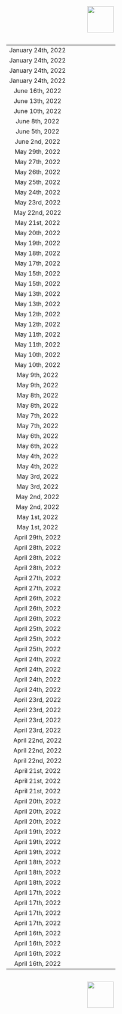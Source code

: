 <html><center><img src="https://upload.wikimedia.org/wikipedia/en/0/03/National_Basketball_Association_logo.svg" width="70"></center><br><center><table align="center">
<tr><td style="text-align:center">January 24th, 2022</td><td style="text-align:center"><img src="https://upload.wikimedia.org/wikipedia/en/6/67/Chicago_Bulls_logo.svg" width="17">  <img src="https://upload.wikimedia.org/wikipedia/commons/8/88/At_sign.svg" width="11"> <img src="https://upload.wikimedia.org/wikipedia/en/5/5d/Oklahoma_City_Thunder.svg" width="17"></td><td style="text-align:center"><img src="https://upload.wikimedia.org/wikipedia/commons/3/30/Star-full.png" width="13"><img src="https://upload.wikimedia.org/wikipedia/commons/3/30/Star-full.png" width="13"></td></tr>
<tr><td style="text-align:center">January 24th, 2022</td><td style="text-align:center"><img src="https://upload.wikimedia.org/wikipedia/en/2/25/New_York_Knicks_logo.svg" width="17">  <img src="https://upload.wikimedia.org/wikipedia/commons/8/88/At_sign.svg" width="11"> <img src="https://upload.wikimedia.org/wikipedia/en/4/4b/Cleveland_Cavaliers_logo.svg" width="17"></td><td style="text-align:center"><img src="https://upload.wikimedia.org/wikipedia/commons/3/30/Star-full.png" width="13"><img src="https://upload.wikimedia.org/wikipedia/commons/3/30/Star-full.png" width="13"><img src="https://upload.wikimedia.org/wikipedia/commons/3/30/Star-full.png" width="13"></td></tr>
<tr><td style="text-align:center">January 24th, 2022</td><td style="text-align:center"><img src="https://upload.wikimedia.org/wikipedia/en/1/1b/Indiana_Pacers.svg" width="17">  <img src="https://upload.wikimedia.org/wikipedia/commons/8/88/At_sign.svg" width="11"> <img src="https://upload.wikimedia.org/wikipedia/en/0/0d/New_Orleans_Pelicans_logo.svg" width="17"></td><td style="text-align:center"><img src="https://upload.wikimedia.org/wikipedia/commons/3/30/Star-full.png" width="13"><img src="https://upload.wikimedia.org/wikipedia/commons/3/30/Star-full.png" width="13"><img src="https://upload.wikimedia.org/wikipedia/commons/3/30/Star-full.png" width="13"></td></tr>
<tr><td style="text-align:center">January 24th, 2022</td><td style="text-align:center"><img src="https://upload.wikimedia.org/wikipedia/en/5/52/Utah_Jazz_logo_2022.svg" width="17">  <img src="https://upload.wikimedia.org/wikipedia/commons/8/88/At_sign.svg" width="11"> <img src="https://upload.wikimedia.org/wikipedia/en/d/dc/Phoenix_Suns_logo.svg" width="17"></td><td style="text-align:center"><img src="https://upload.wikimedia.org/wikipedia/commons/3/30/Star-full.png" width="13"><img src="https://upload.wikimedia.org/wikipedia/commons/3/30/Star-full.png" width="13"></td></tr>
<tr><td style="text-align:center">June 16th, 2022</td><td style="text-align:center"><img src="https://upload.wikimedia.org/wikipedia/en/0/01/Golden_State_Warriors_logo.svg" width="17">  <img src="https://upload.wikimedia.org/wikipedia/commons/8/88/At_sign.svg" width="11"> <img src="https://upload.wikimedia.org/wikipedia/en/8/8f/Boston_Celtics.svg" width="17"></td><td style="text-align:center"><img src="https://upload.wikimedia.org/wikipedia/commons/3/30/Star-full.png" width="13"></td></tr>
<tr><td style="text-align:center">June 13th, 2022</td><td style="text-align:center"><img src="https://upload.wikimedia.org/wikipedia/en/8/8f/Boston_Celtics.svg" width="17">  <img src="https://upload.wikimedia.org/wikipedia/commons/8/88/At_sign.svg" width="11"> <img src="https://upload.wikimedia.org/wikipedia/en/0/01/Golden_State_Warriors_logo.svg" width="17"></td><td style="text-align:center"><img src="https://upload.wikimedia.org/wikipedia/commons/3/30/Star-full.png" width="13"></td></tr>
<tr><td style="text-align:center">June 10th, 2022</td><td style="text-align:center"><img src="https://upload.wikimedia.org/wikipedia/en/0/01/Golden_State_Warriors_logo.svg" width="17">  <img src="https://upload.wikimedia.org/wikipedia/commons/8/88/At_sign.svg" width="11"> <img src="https://upload.wikimedia.org/wikipedia/en/8/8f/Boston_Celtics.svg" width="17"></td><td style="text-align:center"><img src="https://upload.wikimedia.org/wikipedia/commons/3/30/Star-full.png" width="13"><img src="https://upload.wikimedia.org/wikipedia/commons/3/30/Star-full.png" width="13"><img src="https://upload.wikimedia.org/wikipedia/commons/3/30/Star-full.png" width="13"></td></tr>
<tr><td style="text-align:center">June 8th, 2022</td><td style="text-align:center"><img src="https://upload.wikimedia.org/wikipedia/en/0/01/Golden_State_Warriors_logo.svg" width="17">  <img src="https://upload.wikimedia.org/wikipedia/commons/8/88/At_sign.svg" width="11"> <img src="https://upload.wikimedia.org/wikipedia/en/8/8f/Boston_Celtics.svg" width="17"></td><td style="text-align:center"><img src="https://upload.wikimedia.org/wikipedia/commons/3/30/Star-full.png" width="13"></td></tr>
<tr><td style="text-align:center">June 5th, 2022</td><td style="text-align:center"><img src="https://upload.wikimedia.org/wikipedia/en/8/8f/Boston_Celtics.svg" width="17">  <img src="https://upload.wikimedia.org/wikipedia/commons/8/88/At_sign.svg" width="11"> <img src="https://upload.wikimedia.org/wikipedia/en/0/01/Golden_State_Warriors_logo.svg" width="17"></td><td style="text-align:center"><img src="https://upload.wikimedia.org/wikipedia/commons/7/7a/Star-empty.png" width="13"></td></tr>
<tr><td style="text-align:center">June 2nd, 2022</td><td style="text-align:center"><img src="https://upload.wikimedia.org/wikipedia/en/8/8f/Boston_Celtics.svg" width="17">  <img src="https://upload.wikimedia.org/wikipedia/commons/8/88/At_sign.svg" width="11"> <img src="https://upload.wikimedia.org/wikipedia/en/0/01/Golden_State_Warriors_logo.svg" width="17"></td><td style="text-align:center"><img src="https://upload.wikimedia.org/wikipedia/commons/3/30/Star-full.png" width="13"></td></tr>
<tr><td style="text-align:center">May 29th, 2022</td><td style="text-align:center"><img src="https://upload.wikimedia.org/wikipedia/en/8/8f/Boston_Celtics.svg" width="17">  <img src="https://upload.wikimedia.org/wikipedia/commons/8/88/At_sign.svg" width="11"> <img src="https://upload.wikimedia.org/wikipedia/en/f/fb/Miami_Heat_logo.svg" width="17"></td><td style="text-align:center"><img src="https://upload.wikimedia.org/wikipedia/commons/3/30/Star-full.png" width="13"><img src="https://upload.wikimedia.org/wikipedia/commons/3/30/Star-full.png" width="13"></td></tr>
<tr><td style="text-align:center">May 27th, 2022</td><td style="text-align:center"><img src="https://upload.wikimedia.org/wikipedia/en/f/fb/Miami_Heat_logo.svg" width="17">  <img src="https://upload.wikimedia.org/wikipedia/commons/8/88/At_sign.svg" width="11"> <img src="https://upload.wikimedia.org/wikipedia/en/8/8f/Boston_Celtics.svg" width="17"></td><td style="text-align:center"><img src="https://upload.wikimedia.org/wikipedia/commons/3/30/Star-full.png" width="13"><img src="https://upload.wikimedia.org/wikipedia/commons/3/30/Star-full.png" width="13"></td></tr>
<tr><td style="text-align:center">May 26th, 2022</td><td style="text-align:center"><img src="https://upload.wikimedia.org/wikipedia/en/9/97/Dallas_Mavericks_logo.svg" width="17">  <img src="https://upload.wikimedia.org/wikipedia/commons/8/88/At_sign.svg" width="11"> <img src="https://upload.wikimedia.org/wikipedia/en/0/01/Golden_State_Warriors_logo.svg" width="17"></td><td style="text-align:center"><img src="https://upload.wikimedia.org/wikipedia/commons/3/30/Star-full.png" width="13"></td></tr>
<tr><td style="text-align:center">May 25th, 2022</td><td style="text-align:center"><img src="https://upload.wikimedia.org/wikipedia/en/8/8f/Boston_Celtics.svg" width="17">  <img src="https://upload.wikimedia.org/wikipedia/commons/8/88/At_sign.svg" width="11"> <img src="https://upload.wikimedia.org/wikipedia/en/f/fb/Miami_Heat_logo.svg" width="17"></td><td style="text-align:center"><img src="https://upload.wikimedia.org/wikipedia/commons/3/30/Star-full.png" width="13"></td></tr>
<tr><td style="text-align:center">May 24th, 2022</td><td style="text-align:center"><img src="https://upload.wikimedia.org/wikipedia/en/0/01/Golden_State_Warriors_logo.svg" width="17">  <img src="https://upload.wikimedia.org/wikipedia/commons/8/88/At_sign.svg" width="11"> <img src="https://upload.wikimedia.org/wikipedia/en/9/97/Dallas_Mavericks_logo.svg" width="17"></td><td style="text-align:center"><img src="https://upload.wikimedia.org/wikipedia/commons/3/30/Star-full.png" width="13"></td></tr>
<tr><td style="text-align:center">May 23rd, 2022</td><td style="text-align:center"><img src="https://upload.wikimedia.org/wikipedia/en/f/fb/Miami_Heat_logo.svg" width="17">  <img src="https://upload.wikimedia.org/wikipedia/commons/8/88/At_sign.svg" width="11"> <img src="https://upload.wikimedia.org/wikipedia/en/8/8f/Boston_Celtics.svg" width="17"></td><td style="text-align:center"><img src="https://upload.wikimedia.org/wikipedia/commons/7/7a/Star-empty.png" width="13"></td></tr>
<tr><td style="text-align:center">May 22nd, 2022</td><td style="text-align:center"><img src="https://upload.wikimedia.org/wikipedia/en/0/01/Golden_State_Warriors_logo.svg" width="17">  <img src="https://upload.wikimedia.org/wikipedia/commons/8/88/At_sign.svg" width="11"> <img src="https://upload.wikimedia.org/wikipedia/en/9/97/Dallas_Mavericks_logo.svg" width="17"></td><td style="text-align:center"><img src="https://upload.wikimedia.org/wikipedia/commons/3/30/Star-full.png" width="13"><img src="https://upload.wikimedia.org/wikipedia/commons/3/30/Star-full.png" width="13"></td></tr>
<tr><td style="text-align:center">May 21st, 2022</td><td style="text-align:center"><img src="https://upload.wikimedia.org/wikipedia/en/f/fb/Miami_Heat_logo.svg" width="17">  <img src="https://upload.wikimedia.org/wikipedia/commons/8/88/At_sign.svg" width="11"> <img src="https://upload.wikimedia.org/wikipedia/en/8/8f/Boston_Celtics.svg" width="17"></td><td style="text-align:center"><img src="https://upload.wikimedia.org/wikipedia/commons/3/30/Star-full.png" width="13"><img src="https://upload.wikimedia.org/wikipedia/commons/3/30/Star-full.png" width="13"></td></tr>
<tr><td style="text-align:center">May 20th, 2022</td><td style="text-align:center"><img src="https://upload.wikimedia.org/wikipedia/en/9/97/Dallas_Mavericks_logo.svg" width="17">  <img src="https://upload.wikimedia.org/wikipedia/commons/8/88/At_sign.svg" width="11"> <img src="https://upload.wikimedia.org/wikipedia/en/0/01/Golden_State_Warriors_logo.svg" width="17"></td><td style="text-align:center"><img src="https://upload.wikimedia.org/wikipedia/commons/3/30/Star-full.png" width="13"><img src="https://upload.wikimedia.org/wikipedia/commons/3/30/Star-full.png" width="13"><img src="https://upload.wikimedia.org/wikipedia/commons/3/30/Star-full.png" width="13"></td></tr>
<tr><td style="text-align:center">May 19th, 2022</td><td style="text-align:center"><img src="https://upload.wikimedia.org/wikipedia/en/8/8f/Boston_Celtics.svg" width="17">  <img src="https://upload.wikimedia.org/wikipedia/commons/8/88/At_sign.svg" width="11"> <img src="https://upload.wikimedia.org/wikipedia/en/f/fb/Miami_Heat_logo.svg" width="17"></td><td style="text-align:center"><img src="https://upload.wikimedia.org/wikipedia/commons/7/7a/Star-empty.png" width="13"></td></tr>
<tr><td style="text-align:center">May 18th, 2022</td><td style="text-align:center"><img src="https://upload.wikimedia.org/wikipedia/en/9/97/Dallas_Mavericks_logo.svg" width="17">  <img src="https://upload.wikimedia.org/wikipedia/commons/8/88/At_sign.svg" width="11"> <img src="https://upload.wikimedia.org/wikipedia/en/0/01/Golden_State_Warriors_logo.svg" width="17"></td><td style="text-align:center"><img src="https://upload.wikimedia.org/wikipedia/commons/7/7a/Star-empty.png" width="13"></td></tr>
<tr><td style="text-align:center">May 17th, 2022</td><td style="text-align:center"><img src="https://upload.wikimedia.org/wikipedia/en/8/8f/Boston_Celtics.svg" width="17">  <img src="https://upload.wikimedia.org/wikipedia/commons/8/88/At_sign.svg" width="11"> <img src="https://upload.wikimedia.org/wikipedia/en/f/fb/Miami_Heat_logo.svg" width="17"></td><td style="text-align:center"><img src="https://upload.wikimedia.org/wikipedia/commons/3/30/Star-full.png" width="13"></td></tr>
<tr><td style="text-align:center">May 15th, 2022</td><td style="text-align:center"><img src="https://upload.wikimedia.org/wikipedia/en/9/97/Dallas_Mavericks_logo.svg" width="17">  <img src="https://upload.wikimedia.org/wikipedia/commons/8/88/At_sign.svg" width="11"> <img src="https://upload.wikimedia.org/wikipedia/en/d/dc/Phoenix_Suns_logo.svg" width="17"></td><td style="text-align:center"><img src="https://upload.wikimedia.org/wikipedia/commons/7/7a/Star-empty.png" width="13"></td></tr>
<tr><td style="text-align:center">May 15th, 2022</td><td style="text-align:center"><img src="https://upload.wikimedia.org/wikipedia/en/4/4a/Milwaukee_Bucks_logo.svg" width="17">  <img src="https://upload.wikimedia.org/wikipedia/commons/8/88/At_sign.svg" width="11"> <img src="https://upload.wikimedia.org/wikipedia/en/8/8f/Boston_Celtics.svg" width="17"></td><td style="text-align:center"><img src="https://upload.wikimedia.org/wikipedia/commons/7/7a/Star-empty.png" width="13"></td></tr>
<tr><td style="text-align:center">May 13th, 2022</td><td style="text-align:center"><img src="https://upload.wikimedia.org/wikipedia/en/8/8f/Boston_Celtics.svg" width="17">  <img src="https://upload.wikimedia.org/wikipedia/commons/8/88/At_sign.svg" width="11"> <img src="https://upload.wikimedia.org/wikipedia/en/4/4a/Milwaukee_Bucks_logo.svg" width="17"></td><td style="text-align:center"><img src="https://upload.wikimedia.org/wikipedia/commons/3/30/Star-full.png" width="13"></td></tr>
<tr><td style="text-align:center">May 13th, 2022</td><td style="text-align:center"><img src="https://upload.wikimedia.org/wikipedia/en/f/f1/Memphis_Grizzlies.svg" width="17">  <img src="https://upload.wikimedia.org/wikipedia/commons/8/88/At_sign.svg" width="11"> <img src="https://upload.wikimedia.org/wikipedia/en/0/01/Golden_State_Warriors_logo.svg" width="17"></td><td style="text-align:center"><img src="https://upload.wikimedia.org/wikipedia/commons/3/30/Star-full.png" width="13"><img src="https://upload.wikimedia.org/wikipedia/commons/3/30/Star-full.png" width="13"></td></tr>
<tr><td style="text-align:center">May 12th, 2022</td><td style="text-align:center"><img src="https://upload.wikimedia.org/wikipedia/en/d/dc/Phoenix_Suns_logo.svg" width="17">  <img src="https://upload.wikimedia.org/wikipedia/commons/8/88/At_sign.svg" width="11"> <img src="https://upload.wikimedia.org/wikipedia/en/9/97/Dallas_Mavericks_logo.svg" width="17"></td><td style="text-align:center"><img src="https://upload.wikimedia.org/wikipedia/commons/7/7a/Star-empty.png" width="13"></td></tr>
<tr><td style="text-align:center">May 12th, 2022</td><td style="text-align:center"><img src="https://upload.wikimedia.org/wikipedia/en/f/fb/Miami_Heat_logo.svg" width="17">  <img src="https://upload.wikimedia.org/wikipedia/commons/8/88/At_sign.svg" width="11"> <img src="https://upload.wikimedia.org/wikipedia/en/0/0e/Philadelphia_76ers_logo.svg" width="17"></td><td style="text-align:center"><img src="https://upload.wikimedia.org/wikipedia/commons/3/30/Star-full.png" width="13"></td></tr>
<tr><td style="text-align:center">May 11th, 2022</td><td style="text-align:center"><img src="https://upload.wikimedia.org/wikipedia/en/0/01/Golden_State_Warriors_logo.svg" width="17">  <img src="https://upload.wikimedia.org/wikipedia/commons/8/88/At_sign.svg" width="11"> <img src="https://upload.wikimedia.org/wikipedia/en/f/f1/Memphis_Grizzlies.svg" width="17"></td><td style="text-align:center"><img src="https://upload.wikimedia.org/wikipedia/commons/7/7a/Star-empty.png" width="13"></td></tr>
<tr><td style="text-align:center">May 11th, 2022</td><td style="text-align:center"><img src="https://upload.wikimedia.org/wikipedia/en/4/4a/Milwaukee_Bucks_logo.svg" width="17">  <img src="https://upload.wikimedia.org/wikipedia/commons/8/88/At_sign.svg" width="11"> <img src="https://upload.wikimedia.org/wikipedia/en/8/8f/Boston_Celtics.svg" width="17"></td><td style="text-align:center"><img src="https://upload.wikimedia.org/wikipedia/commons/3/30/Star-full.png" width="13"><img src="https://upload.wikimedia.org/wikipedia/commons/3/30/Star-full.png" width="13"><img src="https://upload.wikimedia.org/wikipedia/commons/3/30/Star-full.png" width="13"></td></tr>
<tr><td style="text-align:center">May 10th, 2022</td><td style="text-align:center"><img src="https://upload.wikimedia.org/wikipedia/en/9/97/Dallas_Mavericks_logo.svg" width="17">  <img src="https://upload.wikimedia.org/wikipedia/commons/8/88/At_sign.svg" width="11"> <img src="https://upload.wikimedia.org/wikipedia/en/d/dc/Phoenix_Suns_logo.svg" width="17"></td><td style="text-align:center"><img src="https://upload.wikimedia.org/wikipedia/commons/7/7a/Star-empty.png" width="13"></td></tr>
<tr><td style="text-align:center">May 10th, 2022</td><td style="text-align:center"><img src="https://upload.wikimedia.org/wikipedia/en/0/0e/Philadelphia_76ers_logo.svg" width="17">  <img src="https://upload.wikimedia.org/wikipedia/commons/8/88/At_sign.svg" width="11"> <img src="https://upload.wikimedia.org/wikipedia/en/f/fb/Miami_Heat_logo.svg" width="17"></td><td style="text-align:center"><img src="https://upload.wikimedia.org/wikipedia/commons/7/7a/Star-empty.png" width="13"></td></tr>
<tr><td style="text-align:center">May 9th, 2022</td><td style="text-align:center"><img src="https://upload.wikimedia.org/wikipedia/en/f/f1/Memphis_Grizzlies.svg" width="17">  <img src="https://upload.wikimedia.org/wikipedia/commons/8/88/At_sign.svg" width="11"> <img src="https://upload.wikimedia.org/wikipedia/en/0/01/Golden_State_Warriors_logo.svg" width="17"></td><td style="text-align:center"><img src="https://upload.wikimedia.org/wikipedia/commons/3/30/Star-full.png" width="13"><img src="https://upload.wikimedia.org/wikipedia/commons/3/30/Star-full.png" width="13"><img src="https://upload.wikimedia.org/wikipedia/commons/3/30/Star-full.png" width="13"></td></tr>
<tr><td style="text-align:center">May 9th, 2022</td><td style="text-align:center"><img src="https://upload.wikimedia.org/wikipedia/en/8/8f/Boston_Celtics.svg" width="17">  <img src="https://upload.wikimedia.org/wikipedia/commons/8/88/At_sign.svg" width="11"> <img src="https://upload.wikimedia.org/wikipedia/en/4/4a/Milwaukee_Bucks_logo.svg" width="17"></td><td style="text-align:center"><img src="https://upload.wikimedia.org/wikipedia/commons/3/30/Star-full.png" width="13"><img src="https://upload.wikimedia.org/wikipedia/commons/3/30/Star-full.png" width="13"></td></tr>
<tr><td style="text-align:center">May 8th, 2022</td><td style="text-align:center"><img src="https://upload.wikimedia.org/wikipedia/en/f/fb/Miami_Heat_logo.svg" width="17">  <img src="https://upload.wikimedia.org/wikipedia/commons/8/88/At_sign.svg" width="11"> <img src="https://upload.wikimedia.org/wikipedia/en/0/0e/Philadelphia_76ers_logo.svg" width="17"></td><td style="text-align:center"><img src="https://upload.wikimedia.org/wikipedia/commons/3/30/Star-full.png" width="13"><img src="https://upload.wikimedia.org/wikipedia/commons/3/30/Star-full.png" width="13"></td></tr>
<tr><td style="text-align:center">May 8th, 2022</td><td style="text-align:center"><img src="https://upload.wikimedia.org/wikipedia/en/d/dc/Phoenix_Suns_logo.svg" width="17">  <img src="https://upload.wikimedia.org/wikipedia/commons/8/88/At_sign.svg" width="11"> <img src="https://upload.wikimedia.org/wikipedia/en/9/97/Dallas_Mavericks_logo.svg" width="17"></td><td style="text-align:center"><img src="https://upload.wikimedia.org/wikipedia/commons/3/30/Star-full.png" width="13"></td></tr>
<tr><td style="text-align:center">May 7th, 2022</td><td style="text-align:center"><img src="https://upload.wikimedia.org/wikipedia/en/8/8f/Boston_Celtics.svg" width="17">  <img src="https://upload.wikimedia.org/wikipedia/commons/8/88/At_sign.svg" width="11"> <img src="https://upload.wikimedia.org/wikipedia/en/4/4a/Milwaukee_Bucks_logo.svg" width="17"></td><td style="text-align:center"><img src="https://upload.wikimedia.org/wikipedia/commons/3/30/Star-full.png" width="13"><img src="https://upload.wikimedia.org/wikipedia/commons/3/30/Star-full.png" width="13"><img src="https://upload.wikimedia.org/wikipedia/commons/3/30/Star-full.png" width="13"></td></tr>
<tr><td style="text-align:center">May 7th, 2022</td><td style="text-align:center"><img src="https://upload.wikimedia.org/wikipedia/en/f/f1/Memphis_Grizzlies.svg" width="17">  <img src="https://upload.wikimedia.org/wikipedia/commons/8/88/At_sign.svg" width="11"> <img src="https://upload.wikimedia.org/wikipedia/en/0/01/Golden_State_Warriors_logo.svg" width="17"></td><td style="text-align:center"><img src="https://upload.wikimedia.org/wikipedia/commons/7/7a/Star-empty.png" width="13"></td></tr>
<tr><td style="text-align:center">May 6th, 2022</td><td style="text-align:center"><img src="https://upload.wikimedia.org/wikipedia/en/d/dc/Phoenix_Suns_logo.svg" width="17">  <img src="https://upload.wikimedia.org/wikipedia/commons/8/88/At_sign.svg" width="11"> <img src="https://upload.wikimedia.org/wikipedia/en/9/97/Dallas_Mavericks_logo.svg" width="17"></td><td style="text-align:center"><img src="https://upload.wikimedia.org/wikipedia/commons/3/30/Star-full.png" width="13"></td></tr>
<tr><td style="text-align:center">May 6th, 2022</td><td style="text-align:center"><img src="https://upload.wikimedia.org/wikipedia/en/f/fb/Miami_Heat_logo.svg" width="17">  <img src="https://upload.wikimedia.org/wikipedia/commons/8/88/At_sign.svg" width="11"> <img src="https://upload.wikimedia.org/wikipedia/en/0/0e/Philadelphia_76ers_logo.svg" width="17"></td><td style="text-align:center"><img src="https://upload.wikimedia.org/wikipedia/commons/3/30/Star-full.png" width="13"></td></tr>
<tr><td style="text-align:center">May 4th, 2022</td><td style="text-align:center"><img src="https://upload.wikimedia.org/wikipedia/en/0/0e/Philadelphia_76ers_logo.svg" width="17">  <img src="https://upload.wikimedia.org/wikipedia/commons/8/88/At_sign.svg" width="11"> <img src="https://upload.wikimedia.org/wikipedia/en/f/fb/Miami_Heat_logo.svg" width="17"></td><td style="text-align:center"><img src="https://upload.wikimedia.org/wikipedia/commons/7/7a/Star-empty.png" width="13"></td></tr>
<tr><td style="text-align:center">May 4th, 2022</td><td style="text-align:center"><img src="https://upload.wikimedia.org/wikipedia/en/9/97/Dallas_Mavericks_logo.svg" width="17">  <img src="https://upload.wikimedia.org/wikipedia/commons/8/88/At_sign.svg" width="11"> <img src="https://upload.wikimedia.org/wikipedia/en/d/dc/Phoenix_Suns_logo.svg" width="17"></td><td style="text-align:center"><img src="https://upload.wikimedia.org/wikipedia/commons/3/30/Star-full.png" width="13"></td></tr>
<tr><td style="text-align:center">May 3rd, 2022</td><td style="text-align:center"><img src="https://upload.wikimedia.org/wikipedia/en/0/01/Golden_State_Warriors_logo.svg" width="17">  <img src="https://upload.wikimedia.org/wikipedia/commons/8/88/At_sign.svg" width="11"> <img src="https://upload.wikimedia.org/wikipedia/en/f/f1/Memphis_Grizzlies.svg" width="17"></td><td style="text-align:center"><img src="https://upload.wikimedia.org/wikipedia/commons/3/30/Star-full.png" width="13"><img src="https://upload.wikimedia.org/wikipedia/commons/3/30/Star-full.png" width="13"><img src="https://upload.wikimedia.org/wikipedia/commons/3/30/Star-full.png" width="13"></td></tr>
<tr><td style="text-align:center">May 3rd, 2022</td><td style="text-align:center"><img src="https://upload.wikimedia.org/wikipedia/en/4/4a/Milwaukee_Bucks_logo.svg" width="17">  <img src="https://upload.wikimedia.org/wikipedia/commons/8/88/At_sign.svg" width="11"> <img src="https://upload.wikimedia.org/wikipedia/en/8/8f/Boston_Celtics.svg" width="17"></td><td style="text-align:center"><img src="https://upload.wikimedia.org/wikipedia/commons/7/7a/Star-empty.png" width="13"></td></tr>
<tr><td style="text-align:center">May 2nd, 2022</td><td style="text-align:center"><img src="https://upload.wikimedia.org/wikipedia/en/9/97/Dallas_Mavericks_logo.svg" width="17">  <img src="https://upload.wikimedia.org/wikipedia/commons/8/88/At_sign.svg" width="11"> <img src="https://upload.wikimedia.org/wikipedia/en/d/dc/Phoenix_Suns_logo.svg" width="17"></td><td style="text-align:center"><img src="https://upload.wikimedia.org/wikipedia/commons/3/30/Star-full.png" width="13"><img src="https://upload.wikimedia.org/wikipedia/commons/3/30/Star-full.png" width="13"></td></tr>
<tr><td style="text-align:center">May 2nd, 2022</td><td style="text-align:center"><img src="https://upload.wikimedia.org/wikipedia/en/0/0e/Philadelphia_76ers_logo.svg" width="17">  <img src="https://upload.wikimedia.org/wikipedia/commons/8/88/At_sign.svg" width="11"> <img src="https://upload.wikimedia.org/wikipedia/en/f/fb/Miami_Heat_logo.svg" width="17"></td><td style="text-align:center"><img src="https://upload.wikimedia.org/wikipedia/commons/3/30/Star-full.png" width="13"></td></tr>
<tr><td style="text-align:center">May 1st, 2022</td><td style="text-align:center"><img src="https://upload.wikimedia.org/wikipedia/en/0/01/Golden_State_Warriors_logo.svg" width="17">  <img src="https://upload.wikimedia.org/wikipedia/commons/8/88/At_sign.svg" width="11"> <img src="https://upload.wikimedia.org/wikipedia/en/f/f1/Memphis_Grizzlies.svg" width="17"></td><td style="text-align:center"><img src="https://upload.wikimedia.org/wikipedia/commons/3/30/Star-full.png" width="13"><img src="https://upload.wikimedia.org/wikipedia/commons/3/30/Star-full.png" width="13"><img src="https://upload.wikimedia.org/wikipedia/commons/3/30/Star-full.png" width="13"></td></tr>
<tr><td style="text-align:center">May 1st, 2022</td><td style="text-align:center"><img src="https://upload.wikimedia.org/wikipedia/en/4/4a/Milwaukee_Bucks_logo.svg" width="17">  <img src="https://upload.wikimedia.org/wikipedia/commons/8/88/At_sign.svg" width="11"> <img src="https://upload.wikimedia.org/wikipedia/en/8/8f/Boston_Celtics.svg" width="17"></td><td style="text-align:center"><img src="https://upload.wikimedia.org/wikipedia/commons/3/30/Star-full.png" width="13"></td></tr>
<tr><td style="text-align:center">April 29th, 2022</td><td style="text-align:center"><img src="https://upload.wikimedia.org/wikipedia/en/f/f1/Memphis_Grizzlies.svg" width="17">  <img src="https://upload.wikimedia.org/wikipedia/commons/8/88/At_sign.svg" width="11"> <img src="https://upload.wikimedia.org/wikipedia/en/c/c2/Minnesota_Timberwolves_logo.svg" width="17"></td><td style="text-align:center"><img src="https://upload.wikimedia.org/wikipedia/commons/3/30/Star-full.png" width="13"><img src="https://upload.wikimedia.org/wikipedia/commons/3/30/Star-full.png" width="13"></td></tr>
<tr><td style="text-align:center">April 28th, 2022</td><td style="text-align:center"><img src="https://upload.wikimedia.org/wikipedia/en/9/97/Dallas_Mavericks_logo.svg" width="17">  <img src="https://upload.wikimedia.org/wikipedia/commons/8/88/At_sign.svg" width="11"> <img src="https://upload.wikimedia.org/wikipedia/en/5/52/Utah_Jazz_logo_2022.svg" width="17"></td><td style="text-align:center"><img src="https://upload.wikimedia.org/wikipedia/commons/3/30/Star-full.png" width="13"><img src="https://upload.wikimedia.org/wikipedia/commons/3/30/Star-full.png" width="13"><img src="https://upload.wikimedia.org/wikipedia/commons/3/30/Star-full.png" width="13"></td></tr>
<tr><td style="text-align:center">April 28th, 2022</td><td style="text-align:center"><img src="https://upload.wikimedia.org/wikipedia/en/d/dc/Phoenix_Suns_logo.svg" width="17">  <img src="https://upload.wikimedia.org/wikipedia/commons/8/88/At_sign.svg" width="11"> <img src="https://upload.wikimedia.org/wikipedia/en/0/0d/New_Orleans_Pelicans_logo.svg" width="17"></td><td style="text-align:center"><img src="https://upload.wikimedia.org/wikipedia/commons/3/30/Star-full.png" width="13"><img src="https://upload.wikimedia.org/wikipedia/commons/3/30/Star-full.png" width="13"><img src="https://upload.wikimedia.org/wikipedia/commons/3/30/Star-full.png" width="13"></td></tr>
<tr><td style="text-align:center">April 28th, 2022</td><td style="text-align:center"><img src="https://upload.wikimedia.org/wikipedia/en/0/0e/Philadelphia_76ers_logo.svg" width="17">  <img src="https://upload.wikimedia.org/wikipedia/commons/8/88/At_sign.svg" width="11"> <img src="https://upload.wikimedia.org/wikipedia/en/3/36/Toronto_Raptors_logo.svg" width="17"></td><td style="text-align:center"><img src="https://upload.wikimedia.org/wikipedia/commons/7/7a/Star-empty.png" width="13"></td></tr>
<tr><td style="text-align:center">April 27th, 2022</td><td style="text-align:center"><img src="https://upload.wikimedia.org/wikipedia/en/6/67/Chicago_Bulls_logo.svg" width="17">  <img src="https://upload.wikimedia.org/wikipedia/commons/8/88/At_sign.svg" width="11"> <img src="https://upload.wikimedia.org/wikipedia/en/4/4a/Milwaukee_Bucks_logo.svg" width="17"></td><td style="text-align:center"><img src="https://upload.wikimedia.org/wikipedia/commons/7/7a/Star-empty.png" width="13"></td></tr>
<tr><td style="text-align:center">April 27th, 2022</td><td style="text-align:center"><img src="https://upload.wikimedia.org/wikipedia/en/7/76/Denver_Nuggets.svg" width="17">  <img src="https://upload.wikimedia.org/wikipedia/commons/8/88/At_sign.svg" width="11"> <img src="https://upload.wikimedia.org/wikipedia/en/0/01/Golden_State_Warriors_logo.svg" width="17"></td><td style="text-align:center"><img src="https://upload.wikimedia.org/wikipedia/commons/3/30/Star-full.png" width="13"><img src="https://upload.wikimedia.org/wikipedia/commons/3/30/Star-full.png" width="13"><img src="https://upload.wikimedia.org/wikipedia/commons/3/30/Star-full.png" width="13"></td></tr>
<tr><td style="text-align:center">April 26th, 2022</td><td style="text-align:center"><img src="https://upload.wikimedia.org/wikipedia/en/2/24/Atlanta_Hawks_logo.svg" width="17">  <img src="https://upload.wikimedia.org/wikipedia/commons/8/88/At_sign.svg" width="11"> <img src="https://upload.wikimedia.org/wikipedia/en/f/fb/Miami_Heat_logo.svg" width="17"></td><td style="text-align:center"><img src="https://upload.wikimedia.org/wikipedia/commons/3/30/Star-full.png" width="13"><img src="https://upload.wikimedia.org/wikipedia/commons/3/30/Star-full.png" width="13"></td></tr>
<tr><td style="text-align:center">April 26th, 2022</td><td style="text-align:center"><img src="https://upload.wikimedia.org/wikipedia/en/c/c2/Minnesota_Timberwolves_logo.svg" width="17">  <img src="https://upload.wikimedia.org/wikipedia/commons/8/88/At_sign.svg" width="11"> <img src="https://upload.wikimedia.org/wikipedia/en/f/f1/Memphis_Grizzlies.svg" width="17"></td><td style="text-align:center"><img src="https://upload.wikimedia.org/wikipedia/commons/3/30/Star-full.png" width="13"><img src="https://upload.wikimedia.org/wikipedia/commons/3/30/Star-full.png" width="13"><img src="https://upload.wikimedia.org/wikipedia/commons/3/30/Star-full.png" width="13"></td></tr>
<tr><td style="text-align:center">April 26th, 2022</td><td style="text-align:center"><img src="https://upload.wikimedia.org/wikipedia/en/0/0d/New_Orleans_Pelicans_logo.svg" width="17">  <img src="https://upload.wikimedia.org/wikipedia/commons/8/88/At_sign.svg" width="11"> <img src="https://upload.wikimedia.org/wikipedia/en/d/dc/Phoenix_Suns_logo.svg" width="17"></td><td style="text-align:center"><img src="https://upload.wikimedia.org/wikipedia/commons/7/7a/Star-empty.png" width="13"></td></tr>
<tr><td style="text-align:center">April 25th, 2022</td><td style="text-align:center"><img src="https://upload.wikimedia.org/wikipedia/en/8/8f/Boston_Celtics.svg" width="17">  <img src="https://upload.wikimedia.org/wikipedia/commons/8/88/At_sign.svg" width="11"> <img src="https://upload.wikimedia.org/wikipedia/commons/4/44/Brooklyn_Nets_newlogo.svg" width="17"></td><td style="text-align:center"><img src="https://upload.wikimedia.org/wikipedia/commons/3/30/Star-full.png" width="13"><img src="https://upload.wikimedia.org/wikipedia/commons/3/30/Star-full.png" width="13"></td></tr>
<tr><td style="text-align:center">April 25th, 2022</td><td style="text-align:center"><img src="https://upload.wikimedia.org/wikipedia/en/3/36/Toronto_Raptors_logo.svg" width="17">  <img src="https://upload.wikimedia.org/wikipedia/commons/8/88/At_sign.svg" width="11"> <img src="https://upload.wikimedia.org/wikipedia/en/0/0e/Philadelphia_76ers_logo.svg" width="17"></td><td style="text-align:center"><img src="https://upload.wikimedia.org/wikipedia/commons/7/7a/Star-empty.png" width="13"></td></tr>
<tr><td style="text-align:center">April 25th, 2022</td><td style="text-align:center"><img src="https://upload.wikimedia.org/wikipedia/en/5/52/Utah_Jazz_logo_2022.svg" width="17">  <img src="https://upload.wikimedia.org/wikipedia/commons/8/88/At_sign.svg" width="11"> <img src="https://upload.wikimedia.org/wikipedia/en/9/97/Dallas_Mavericks_logo.svg" width="17"></td><td style="text-align:center"><img src="https://upload.wikimedia.org/wikipedia/commons/7/7a/Star-empty.png" width="13"></td></tr>
<tr><td style="text-align:center">April 24th, 2022</td><td style="text-align:center"><img src="https://upload.wikimedia.org/wikipedia/en/4/4a/Milwaukee_Bucks_logo.svg" width="17">  <img src="https://upload.wikimedia.org/wikipedia/commons/8/88/At_sign.svg" width="11"> <img src="https://upload.wikimedia.org/wikipedia/en/6/67/Chicago_Bulls_logo.svg" width="17"></td><td style="text-align:center"><img src="https://upload.wikimedia.org/wikipedia/commons/7/7a/Star-empty.png" width="13"></td></tr>
<tr><td style="text-align:center">April 24th, 2022</td><td style="text-align:center"><img src="https://upload.wikimedia.org/wikipedia/en/0/01/Golden_State_Warriors_logo.svg" width="17">  <img src="https://upload.wikimedia.org/wikipedia/commons/8/88/At_sign.svg" width="11"> <img src="https://upload.wikimedia.org/wikipedia/en/7/76/Denver_Nuggets.svg" width="17"></td><td style="text-align:center"><img src="https://upload.wikimedia.org/wikipedia/commons/3/30/Star-full.png" width="13"><img src="https://upload.wikimedia.org/wikipedia/commons/3/30/Star-full.png" width="13"><img src="https://upload.wikimedia.org/wikipedia/commons/3/30/Star-full.png" width="13"></td></tr>
<tr><td style="text-align:center">April 24th, 2022</td><td style="text-align:center"><img src="https://upload.wikimedia.org/wikipedia/en/d/dc/Phoenix_Suns_logo.svg" width="17">  <img src="https://upload.wikimedia.org/wikipedia/commons/8/88/At_sign.svg" width="11"> <img src="https://upload.wikimedia.org/wikipedia/en/0/0d/New_Orleans_Pelicans_logo.svg" width="17"></td><td style="text-align:center"><img src="https://upload.wikimedia.org/wikipedia/commons/3/30/Star-full.png" width="13"></td></tr>
<tr><td style="text-align:center">April 24th, 2022</td><td style="text-align:center"><img src="https://upload.wikimedia.org/wikipedia/en/f/fb/Miami_Heat_logo.svg" width="17">  <img src="https://upload.wikimedia.org/wikipedia/commons/8/88/At_sign.svg" width="11"> <img src="https://upload.wikimedia.org/wikipedia/en/2/24/Atlanta_Hawks_logo.svg" width="17"></td><td style="text-align:center"><img src="https://upload.wikimedia.org/wikipedia/commons/7/7a/Star-empty.png" width="13"></td></tr>
<tr><td style="text-align:center">April 23rd, 2022</td><td style="text-align:center"><img src="https://upload.wikimedia.org/wikipedia/en/f/f1/Memphis_Grizzlies.svg" width="17">  <img src="https://upload.wikimedia.org/wikipedia/commons/8/88/At_sign.svg" width="11"> <img src="https://upload.wikimedia.org/wikipedia/en/c/c2/Minnesota_Timberwolves_logo.svg" width="17"></td><td style="text-align:center"><img src="https://upload.wikimedia.org/wikipedia/commons/3/30/Star-full.png" width="13"><img src="https://upload.wikimedia.org/wikipedia/commons/3/30/Star-full.png" width="13"></td></tr>
<tr><td style="text-align:center">April 23rd, 2022</td><td style="text-align:center"><img src="https://upload.wikimedia.org/wikipedia/en/0/0e/Philadelphia_76ers_logo.svg" width="17">  <img src="https://upload.wikimedia.org/wikipedia/commons/8/88/At_sign.svg" width="11"> <img src="https://upload.wikimedia.org/wikipedia/en/3/36/Toronto_Raptors_logo.svg" width="17"></td><td style="text-align:center"><img src="https://upload.wikimedia.org/wikipedia/commons/3/30/Star-full.png" width="13"></td></tr>
<tr><td style="text-align:center">April 23rd, 2022</td><td style="text-align:center"><img src="https://upload.wikimedia.org/wikipedia/en/9/97/Dallas_Mavericks_logo.svg" width="17">  <img src="https://upload.wikimedia.org/wikipedia/commons/8/88/At_sign.svg" width="11"> <img src="https://upload.wikimedia.org/wikipedia/en/5/52/Utah_Jazz_logo_2022.svg" width="17"></td><td style="text-align:center"><img src="https://upload.wikimedia.org/wikipedia/commons/3/30/Star-full.png" width="13"><img src="https://upload.wikimedia.org/wikipedia/commons/3/30/Star-full.png" width="13"><img src="https://upload.wikimedia.org/wikipedia/commons/3/30/Star-full.png" width="13"></td></tr>
<tr><td style="text-align:center">April 23rd, 2022</td><td style="text-align:center"><img src="https://upload.wikimedia.org/wikipedia/en/8/8f/Boston_Celtics.svg" width="17">  <img src="https://upload.wikimedia.org/wikipedia/commons/8/88/At_sign.svg" width="11"> <img src="https://upload.wikimedia.org/wikipedia/commons/4/44/Brooklyn_Nets_newlogo.svg" width="17"></td><td style="text-align:center"><img src="https://upload.wikimedia.org/wikipedia/commons/3/30/Star-full.png" width="13"><img src="https://upload.wikimedia.org/wikipedia/commons/3/30/Star-full.png" width="13"></td></tr>
<tr><td style="text-align:center">April 22nd, 2022</td><td style="text-align:center"><img src="https://upload.wikimedia.org/wikipedia/en/4/4a/Milwaukee_Bucks_logo.svg" width="17">  <img src="https://upload.wikimedia.org/wikipedia/commons/8/88/At_sign.svg" width="11"> <img src="https://upload.wikimedia.org/wikipedia/en/6/67/Chicago_Bulls_logo.svg" width="17"></td><td style="text-align:center"><img src="https://upload.wikimedia.org/wikipedia/commons/7/7a/Star-empty.png" width="13"></td></tr>
<tr><td style="text-align:center">April 22nd, 2022</td><td style="text-align:center"><img src="https://upload.wikimedia.org/wikipedia/en/d/dc/Phoenix_Suns_logo.svg" width="17">  <img src="https://upload.wikimedia.org/wikipedia/commons/8/88/At_sign.svg" width="11"> <img src="https://upload.wikimedia.org/wikipedia/en/0/0d/New_Orleans_Pelicans_logo.svg" width="17"></td><td style="text-align:center"><img src="https://upload.wikimedia.org/wikipedia/commons/3/30/Star-full.png" width="13"><img src="https://upload.wikimedia.org/wikipedia/commons/3/30/Star-full.png" width="13"></td></tr>
<tr><td style="text-align:center">April 22nd, 2022</td><td style="text-align:center"><img src="https://upload.wikimedia.org/wikipedia/en/f/fb/Miami_Heat_logo.svg" width="17">  <img src="https://upload.wikimedia.org/wikipedia/commons/8/88/At_sign.svg" width="11"> <img src="https://upload.wikimedia.org/wikipedia/en/2/24/Atlanta_Hawks_logo.svg" width="17"></td><td style="text-align:center"><img src="https://upload.wikimedia.org/wikipedia/commons/3/30/Star-full.png" width="13"><img src="https://upload.wikimedia.org/wikipedia/commons/3/30/Star-full.png" width="13"><img src="https://upload.wikimedia.org/wikipedia/commons/3/30/Star-full.png" width="13"></td></tr>
<tr><td style="text-align:center">April 21st, 2022</td><td style="text-align:center"><img src="https://upload.wikimedia.org/wikipedia/en/f/f1/Memphis_Grizzlies.svg" width="17">  <img src="https://upload.wikimedia.org/wikipedia/commons/8/88/At_sign.svg" width="11"> <img src="https://upload.wikimedia.org/wikipedia/en/c/c2/Minnesota_Timberwolves_logo.svg" width="17"></td><td style="text-align:center"><img src="https://upload.wikimedia.org/wikipedia/commons/3/30/Star-full.png" width="13"><img src="https://upload.wikimedia.org/wikipedia/commons/3/30/Star-full.png" width="13"><img src="https://upload.wikimedia.org/wikipedia/commons/3/30/Star-full.png" width="13"></td></tr>
<tr><td style="text-align:center">April 21st, 2022</td><td style="text-align:center"><img src="https://upload.wikimedia.org/wikipedia/en/9/97/Dallas_Mavericks_logo.svg" width="17">  <img src="https://upload.wikimedia.org/wikipedia/commons/8/88/At_sign.svg" width="11"> <img src="https://upload.wikimedia.org/wikipedia/en/5/52/Utah_Jazz_logo_2022.svg" width="17"></td><td style="text-align:center"><img src="https://upload.wikimedia.org/wikipedia/commons/3/30/Star-full.png" width="13"><img src="https://upload.wikimedia.org/wikipedia/commons/3/30/Star-full.png" width="13"></td></tr>
<tr><td style="text-align:center">April 21st, 2022</td><td style="text-align:center"><img src="https://upload.wikimedia.org/wikipedia/en/0/01/Golden_State_Warriors_logo.svg" width="17">  <img src="https://upload.wikimedia.org/wikipedia/commons/8/88/At_sign.svg" width="11"> <img src="https://upload.wikimedia.org/wikipedia/en/7/76/Denver_Nuggets.svg" width="17"></td><td style="text-align:center"><img src="https://upload.wikimedia.org/wikipedia/commons/3/30/Star-full.png" width="13"><img src="https://upload.wikimedia.org/wikipedia/commons/3/30/Star-full.png" width="13"><img src="https://upload.wikimedia.org/wikipedia/commons/3/30/Star-full.png" width="13"></td></tr>
<tr><td style="text-align:center">April 20th, 2022</td><td style="text-align:center"><img src="https://upload.wikimedia.org/wikipedia/en/6/67/Chicago_Bulls_logo.svg" width="17">  <img src="https://upload.wikimedia.org/wikipedia/commons/8/88/At_sign.svg" width="11"> <img src="https://upload.wikimedia.org/wikipedia/en/4/4a/Milwaukee_Bucks_logo.svg" width="17"></td><td style="text-align:center"><img src="https://upload.wikimedia.org/wikipedia/commons/3/30/Star-full.png" width="13"><img src="https://upload.wikimedia.org/wikipedia/commons/3/30/Star-full.png" width="13"></td></tr>
<tr><td style="text-align:center">April 20th, 2022</td><td style="text-align:center"><img src="https://upload.wikimedia.org/wikipedia/commons/4/44/Brooklyn_Nets_newlogo.svg" width="17">  <img src="https://upload.wikimedia.org/wikipedia/commons/8/88/At_sign.svg" width="11"> <img src="https://upload.wikimedia.org/wikipedia/en/8/8f/Boston_Celtics.svg" width="17"></td><td style="text-align:center"><img src="https://upload.wikimedia.org/wikipedia/commons/3/30/Star-full.png" width="13"></td></tr>
<tr><td style="text-align:center">April 20th, 2022</td><td style="text-align:center"><img src="https://upload.wikimedia.org/wikipedia/en/0/0e/Philadelphia_76ers_logo.svg" width="17">  <img src="https://upload.wikimedia.org/wikipedia/commons/8/88/At_sign.svg" width="11"> <img src="https://upload.wikimedia.org/wikipedia/en/3/36/Toronto_Raptors_logo.svg" width="17"></td><td style="text-align:center"><img src="https://upload.wikimedia.org/wikipedia/commons/3/30/Star-full.png" width="13"><img src="https://upload.wikimedia.org/wikipedia/commons/3/30/Star-full.png" width="13"><img src="https://upload.wikimedia.org/wikipedia/commons/3/30/Star-full.png" width="13"></td></tr>
<tr><td style="text-align:center">April 19th, 2022</td><td style="text-align:center"><img src="https://upload.wikimedia.org/wikipedia/en/c/c2/Minnesota_Timberwolves_logo.svg" width="17">  <img src="https://upload.wikimedia.org/wikipedia/commons/8/88/At_sign.svg" width="11"> <img src="https://upload.wikimedia.org/wikipedia/en/f/f1/Memphis_Grizzlies.svg" width="17"></td><td style="text-align:center"><img src="https://upload.wikimedia.org/wikipedia/commons/7/7a/Star-empty.png" width="13"></td></tr>
<tr><td style="text-align:center">April 19th, 2022</td><td style="text-align:center"><img src="https://upload.wikimedia.org/wikipedia/en/0/0d/New_Orleans_Pelicans_logo.svg" width="17">  <img src="https://upload.wikimedia.org/wikipedia/commons/8/88/At_sign.svg" width="11"> <img src="https://upload.wikimedia.org/wikipedia/en/d/dc/Phoenix_Suns_logo.svg" width="17"></td><td style="text-align:center"><img src="https://upload.wikimedia.org/wikipedia/commons/3/30/Star-full.png" width="13"><img src="https://upload.wikimedia.org/wikipedia/commons/3/30/Star-full.png" width="13"><img src="https://upload.wikimedia.org/wikipedia/commons/3/30/Star-full.png" width="13"></td></tr>
<tr><td style="text-align:center">April 19th, 2022</td><td style="text-align:center"><img src="https://upload.wikimedia.org/wikipedia/en/2/24/Atlanta_Hawks_logo.svg" width="17">  <img src="https://upload.wikimedia.org/wikipedia/commons/8/88/At_sign.svg" width="11"> <img src="https://upload.wikimedia.org/wikipedia/en/f/fb/Miami_Heat_logo.svg" width="17"></td><td style="text-align:center"><img src="https://upload.wikimedia.org/wikipedia/commons/3/30/Star-full.png" width="13"><img src="https://upload.wikimedia.org/wikipedia/commons/3/30/Star-full.png" width="13"></td></tr>
<tr><td style="text-align:center">April 18th, 2022</td><td style="text-align:center"><img src="https://upload.wikimedia.org/wikipedia/en/3/36/Toronto_Raptors_logo.svg" width="17">  <img src="https://upload.wikimedia.org/wikipedia/commons/8/88/At_sign.svg" width="11"> <img src="https://upload.wikimedia.org/wikipedia/en/0/0e/Philadelphia_76ers_logo.svg" width="17"></td><td style="text-align:center"><img src="https://upload.wikimedia.org/wikipedia/commons/7/7a/Star-empty.png" width="13"></td></tr>
<tr><td style="text-align:center">April 18th, 2022</td><td style="text-align:center"><img src="https://upload.wikimedia.org/wikipedia/en/5/52/Utah_Jazz_logo_2022.svg" width="17">  <img src="https://upload.wikimedia.org/wikipedia/commons/8/88/At_sign.svg" width="11"> <img src="https://upload.wikimedia.org/wikipedia/en/9/97/Dallas_Mavericks_logo.svg" width="17"></td><td style="text-align:center"><img src="https://upload.wikimedia.org/wikipedia/commons/3/30/Star-full.png" width="13"><img src="https://upload.wikimedia.org/wikipedia/commons/3/30/Star-full.png" width="13"><img src="https://upload.wikimedia.org/wikipedia/commons/3/30/Star-full.png" width="13"></td></tr>
<tr><td style="text-align:center">April 18th, 2022</td><td style="text-align:center"><img src="https://upload.wikimedia.org/wikipedia/en/7/76/Denver_Nuggets.svg" width="17">  <img src="https://upload.wikimedia.org/wikipedia/commons/8/88/At_sign.svg" width="11"> <img src="https://upload.wikimedia.org/wikipedia/en/0/01/Golden_State_Warriors_logo.svg" width="17"></td><td style="text-align:center"><img src="https://upload.wikimedia.org/wikipedia/commons/7/7a/Star-empty.png" width="13"></td></tr>
<tr><td style="text-align:center">April 17th, 2022</td><td style="text-align:center"><img src="https://upload.wikimedia.org/wikipedia/en/2/24/Atlanta_Hawks_logo.svg" width="17">  <img src="https://upload.wikimedia.org/wikipedia/commons/8/88/At_sign.svg" width="11"> <img src="https://upload.wikimedia.org/wikipedia/en/f/fb/Miami_Heat_logo.svg" width="17"></td><td style="text-align:center"><img src="https://upload.wikimedia.org/wikipedia/commons/7/7a/Star-empty.png" width="13"></td></tr>
<tr><td style="text-align:center">April 17th, 2022</td><td style="text-align:center"><img src="https://upload.wikimedia.org/wikipedia/commons/4/44/Brooklyn_Nets_newlogo.svg" width="17">  <img src="https://upload.wikimedia.org/wikipedia/commons/8/88/At_sign.svg" width="11"> <img src="https://upload.wikimedia.org/wikipedia/en/8/8f/Boston_Celtics.svg" width="17"></td><td style="text-align:center"><img src="https://upload.wikimedia.org/wikipedia/commons/3/30/Star-full.png" width="13"><img src="https://upload.wikimedia.org/wikipedia/commons/3/30/Star-full.png" width="13"><img src="https://upload.wikimedia.org/wikipedia/commons/3/30/Star-full.png" width="13"></td></tr>
<tr><td style="text-align:center">April 17th, 2022</td><td style="text-align:center"><img src="https://upload.wikimedia.org/wikipedia/en/6/67/Chicago_Bulls_logo.svg" width="17">  <img src="https://upload.wikimedia.org/wikipedia/commons/8/88/At_sign.svg" width="11"> <img src="https://upload.wikimedia.org/wikipedia/en/4/4a/Milwaukee_Bucks_logo.svg" width="17"></td><td style="text-align:center"><img src="https://upload.wikimedia.org/wikipedia/commons/3/30/Star-full.png" width="13"><img src="https://upload.wikimedia.org/wikipedia/commons/3/30/Star-full.png" width="13"></td></tr>
<tr><td style="text-align:center">April 17th, 2022</td><td style="text-align:center"><img src="https://upload.wikimedia.org/wikipedia/en/0/0d/New_Orleans_Pelicans_logo.svg" width="17">  <img src="https://upload.wikimedia.org/wikipedia/commons/8/88/At_sign.svg" width="11"> <img src="https://upload.wikimedia.org/wikipedia/en/d/dc/Phoenix_Suns_logo.svg" width="17"></td><td style="text-align:center"><img src="https://upload.wikimedia.org/wikipedia/commons/3/30/Star-full.png" width="13"></td></tr>
<tr><td style="text-align:center">April 16th, 2022</td><td style="text-align:center"><img src="https://upload.wikimedia.org/wikipedia/en/3/36/Toronto_Raptors_logo.svg" width="17">  <img src="https://upload.wikimedia.org/wikipedia/commons/8/88/At_sign.svg" width="11"> <img src="https://upload.wikimedia.org/wikipedia/en/0/0e/Philadelphia_76ers_logo.svg" width="17"></td><td style="text-align:center"><img src="https://upload.wikimedia.org/wikipedia/commons/7/7a/Star-empty.png" width="13"></td></tr>
<tr><td style="text-align:center">April 16th, 2022</td><td style="text-align:center"><img src="https://upload.wikimedia.org/wikipedia/en/7/76/Denver_Nuggets.svg" width="17">  <img src="https://upload.wikimedia.org/wikipedia/commons/8/88/At_sign.svg" width="11"> <img src="https://upload.wikimedia.org/wikipedia/en/0/01/Golden_State_Warriors_logo.svg" width="17"></td><td style="text-align:center"><img src="https://upload.wikimedia.org/wikipedia/commons/7/7a/Star-empty.png" width="13"></td></tr>
<tr><td style="text-align:center">April 16th, 2022</td><td style="text-align:center"><img src="https://upload.wikimedia.org/wikipedia/en/c/c2/Minnesota_Timberwolves_logo.svg" width="17">  <img src="https://upload.wikimedia.org/wikipedia/commons/8/88/At_sign.svg" width="11"> <img src="https://upload.wikimedia.org/wikipedia/en/f/f1/Memphis_Grizzlies.svg" width="17"></td><td style="text-align:center"><img src="https://upload.wikimedia.org/wikipedia/commons/3/30/Star-full.png" width="13"><img src="https://upload.wikimedia.org/wikipedia/commons/3/30/Star-full.png" width="13"></td></tr>
<tr><td style="text-align:center">April 16th, 2022</td><td style="text-align:center"><img src="https://upload.wikimedia.org/wikipedia/en/5/52/Utah_Jazz_logo_2022.svg" width="17">  <img src="https://upload.wikimedia.org/wikipedia/commons/8/88/At_sign.svg" width="11"> <img src="https://upload.wikimedia.org/wikipedia/en/9/97/Dallas_Mavericks_logo.svg" width="17"></td><td style="text-align:center"><img src="https://upload.wikimedia.org/wikipedia/commons/3/30/Star-full.png" width="13"><img src="https://upload.wikimedia.org/wikipedia/commons/3/30/Star-full.png" width="13"></td></tr>
</table></center><br><center><img src="https://upload.wikimedia.org/wikipedia/en/0/03/National_Basketball_Association_logo.svg" width="70"></center></html>
